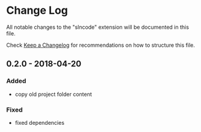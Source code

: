 # Change Log
All notable changes to the "slncode" extension will be documented in this file.

Check [Keep a Changelog](http://keepachangelog.com/) for recommendations on how to structure this file.

## 0.2.0 - 2018-04-20

### Added
- copy old project folder content

### Fixed
- fixed dependencies